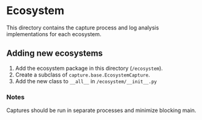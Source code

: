 # Ecosystem

This directory contains the capture process and log analysis implementations for
each ecosystem.

## Adding new ecosystems

1. Add the ecosystem package in this directory (`/ecosystem`).
1. Create a subclass of `capture.base.EcosystemCapture`.
1. Add the new class to `__all__` in `/ecosystem/__init__.py`

### Notes

Captures should be run in separate processes and minimize blocking main.

